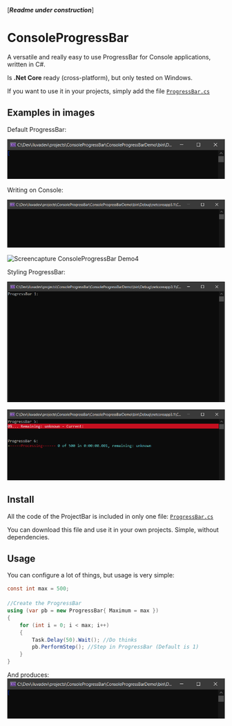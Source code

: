 [***Readme under construction***]

# ConsoleProgressBar
A versatile and really easy to use ProgressBar for Console applications, written in C#. 

Is **.Net Core** ready (cross-platform), but only tested on Windows.

If you want to use it in your projects, simply add the file [`ProgressBar.cs`](ConsoleProgressBar/ProgressBar.cs)

## Examples in images
Default ProgressBar:

![Output of Ussage](docs/img/ProgressBarConsole-Example_Usage1.gif)

Writing on Console:

![Screencapture ConsoleProgressBar Demo3](docs/img/ProgressBarConsole-Demo3.gif)

![Screencapture ConsoleProgressBar Demo4](docs/img/ProgressBarConsole-Demo4.gif)

Styling ProgressBar:

![Screencapture ConsoleProgressBar Demo](docs/img/ProgressBarConsole-Demo.gif)

![Screencapture ConsoleProgressBar Demo2](docs/img/ProgressBarConsole-Demo2.gif)


## Install
All the code of the ProjectBar is included in only one file: [`ProgressBar.cs`](ConsoleProgressBar/ProgressBar.cs) 

You can download this file and use it in your own projects. Simple, without dependencies.

## Usage
You can configure a lot of things, but usage is very simple:
```csharp
const int max = 500;

//Create the ProgressBar
using (var pb = new ProgressBar{ Maximum = max })
{
    for (int i = 0; i < max; i++)
    {
        Task.Delay(50).Wait(); //Do thinks
        pb.PerformStep(); //Step in ProgressBar (Default is 1)
    }
}
```
And produces:
![Output of Ussage](docs/img/ProgressBarConsole-Example_Usage1.gif)
